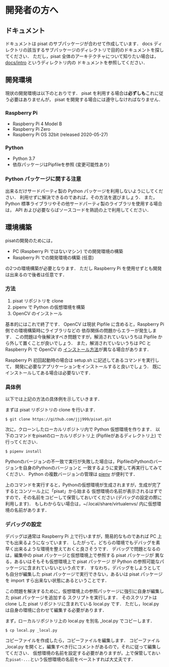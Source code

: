 # 開発者の方へ

## ドキュメント

ドキュメントは pisat のサブパッケージが合わせて作成しています．
docs ディレクトリの該当するサブパッケージのディレクトリで目的のドキュメントを探してください．
ただし，pisat 全体のアーキテクチャについて知りたい場合は，[docs/intro](./intro/) というディレクトリ内の
ドキュメントを参照してください．

## 開発環境

現状の開発環境は以下のとおりです．
pisat を利用する場合は**必ずしも**これに従う必要はありませんが，
pisat を開発する場合には遵守しなければなりません．

### Raspberry Pi 

* Raspberry Pi 4 Model B
* Raspberry Pi Zero
* Raspberry Pi OS 32bit (released 2020-05-27)

### Python

* Python 3.7
* 依存パッケージはPipfileを参照 (変更可能性あり)

### Python パッケージに関する注意

出来るだけサードパーティ製の Python パッケージを利用しないようにしてください．
利用せずに解決できるのであれば，その方法を選びましょう．
また，Python 標準ライブラリやその他サードパーティ製のライブラリを使用する場合は，
API および必要ならばソースコードを熟読の上で利用してください．

## 環境構築

pisatの開発のためには，

* PC (Raspberry Pi ではないマシン) での開発環境の構築
* Raspberry Pi での開発環境の構築 (任意)

の2つの環境構築が必要となります．
ただし Raspberry Pi を使用せずとも開発は出来るので後者は任意です．

### 方法

1. pisat リポジトリを clone
2. pipenv で Python の仮想環境を構築
3. OpenCV のインストール

基本的にはこれで終了です．
OpenCV は現状 Pipfile に含めると，Raspberry Pi 側での環境構築時にライブラリなどの
依存関係の問題からエラーが発生します．
この問題は今後解決すべき問題ですが，解消されていないうちは Pipfile から外して置くことが良いでしょう．
また，解消されていないうちは PC と Raspberry Pi で OpenCV の
[インストール方法](https://www.pyimagesearch.com/opencv-tutorials-resources-guides/)が異なる場合があります．


Raspberry Pi 初回起動時の場合は setup.sh に記述してあるコマンドを実行して，
開発に必要なアプリケーションをインストールすると良いでしょう．
既にインストールしてある場合は必要ないです．

### 具体例

以下では上記の方法の具体例を示していきます．

まずは pisat リポジトリの clone を行います．

```$ git clone https://github.com/jjj999/pisat.git```

次に，クローンしたローカルリポジトリ内で Python 仮想環境を作ります．
以下のコマンドをpisatのローカルリポジトリ上 (Pipfileがあるディレクトリ上) で行ってください．

```$ pipenv install```

Pythonのバージョンの不一致で実行が失敗した場合は，PipfileのPythonのバージョンを自身のPythonのバージョンと
一致するように変更して再実行してみてください．
Python の複数バージョンの管理は [pienv](https://github.com/pyenv/pyenv) が便利です．

上のコマンドを実行すると，Pythonの仮想環境が生成されますが，生成が完了するとコンソール上に「pisat」から始まる
仮想環境の名前が表示されるはずですので，その名前をコピーして保管しておいてください (デバッグの設定の際に利用します)．
もしわからない場合は，~/.local/share/virtualenvs/ 内に仮想環境の名前があります．

### デバッグの設定

デバッグは通常は Raspberry Pi 上で行いますが，簡易的なものであれば PC 上でも出来るようになっています．
したがって，どちらの環境でもデバッグを素早く出来るような環境を整えておくと良さそうです．
デバッグで問題となるのは，編集中の pisat パッケージと仮想環境上で参照する pisat パッケージが
異なる，あるいはそもそも仮想環境上で pisat パッケージ が Python の参照可能なパッケージに含まれていないという点です．
すなわち，デバッグをしようとしても自分が編集した pisat パッケージで実行できない，あるいは pisat パッケージを
 import すら出来ない状態にあるということです． 

この問題を解決するために，仮想環境上の参照パッケージに強引に自身が編集した pisat パッケージを追加する
スクリプトを実行します．
そのスクリプトは clone した pisat リポジトリに含まれている local.py です．
ただし，local.py は自身の環境に合わせて編集する必要があります． 

まず，ローカルリポジトリ上の local.py を別名 _local.py でコピーします．

```$ cp local.py _local.py```

コピーファイルを作成したら，コピーファイルを編集します．
コピーファイル _local.py を開くと，編集すべき行にコメントがあるので，それに従って編集してください．
仮想環境の名前を設定する必要がありますが，上で保管しておいた``` pisat-... ```という仮想環境の名前をペーストすれば大丈夫です．
